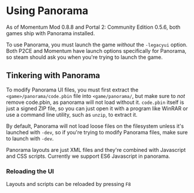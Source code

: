 # Using Panorama

As of Momentum Mod 0.8.8 and Portal 2: Community Edition 0.5.6, both games ship with Panorama installed. 

To use Panorama, you must launch the game *without* the `-legacyui` option. Both P2CE and Momentum have launch options specifically for Panorama,
so steam should ask you when you're trying to launch the game. 

## Tinkering with Panorama

To modify Panorama UI files, you must first extract the `<game>/panorama/code.pbin` file into `<game/panorama/`, but make sure to 
*not* remove code.pbin, as panorama will not load without it. `code.pbin` itself is just a signed ZIP file, so you can just open it 
with a program like WinRAR or use a command line utility, such as `unzip`, to extract it.

By default, Panorama will not load loose files on the filesystem unless it's launched with `-dev`, so if you're trying to modify
Panorama files, make sure to launch with `-dev`. 

Panorama layouts are just XML files and they're combined with Javascript and CSS scripts. 
Currently we support ES6 Javascript in panorama.

### Reloading the UI 

Layouts and scripts can be reloaded by pressing `F8`

